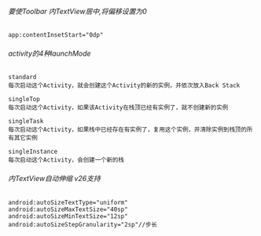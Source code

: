 
###### 要使Toolbar 内TextView居中,将偏移设置为0
```
app:contentInsetStart="0dp"
```

###### activity的4种launchMode

```
standard
每次启动这个Activity，就会创建这个Activity的新的实例，并依次放入Back Stack
```

```
singleTop
每次启动这个Activity，如果该Activity在栈顶已经有实例了，就不创建新的实例
```

```
singleTask
每次启动这个Activity，如果栈中已经存在有实例了，复用这个实例，并清除实例到栈顶的所有其它实例
```

```
singleInstance
每次启动这个Activity，会创建一个新的栈
```

###### 内TextView自动伸缩 v26支持
```
android:autoSizeTextType="uniform"
android:autoSizeMaxTextSize="40sp"
android:autoSizeMinTextSize="12sp"
android:autoSizeStepGranularity="2sp"//步长
```